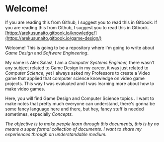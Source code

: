 # Welcome!

If you are reading this from Github, I suggest you to read this in Gitbook: If you are reading this from Github, I suggest you to read this in Gitbook. [https://arekusunaito.gitbook.io/knowledge/](https://arekusunaito.gitbook.io/game-design/)

Welcome! This is going to be a repository where I'm going to write about _Game Design_ and _Software Engineering_.

My name is Alex Salas!, I am a _Computer Systems Engineer,_ there wasn't any subject related to Game Design in my career, it was just related to _Computer Science_,  yet I always asked my Professors to create a Video game that applied that computer science knowledge on video game projects. This way I was evaluated and I was learning more about how to make video games.

Here, you will find Game Design and Computer Science topics . I want to make notes that pretty much everyone can understand, there's gonna be some fancy language here and there, but hey, fancy stuff is needed sometimes, especially _Concepts._ 

_The objective is to make people learn through this documents, this is by no means a_ _super formal collection of documents. I want to share my experiences through an understandable medium._

